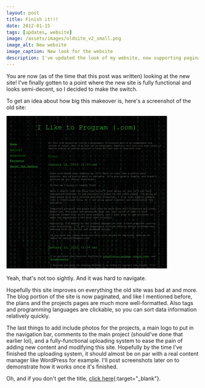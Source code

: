 ```yaml
---
layout: post
title: Finish it!!!
date: 2012-01-15
tags: [updates, website]
image: /assets/images/oldsite_v2_small.png
image_alt: New website
image_caption: New look for the website
description: I've updated the look of my website, now supporting pagination and effectively my own online content management system front-end.
---
```


You are now (as of the time that this post was written) looking at the new site! I've finally gotten to a point where the new site is fully functional and looks semi-decent, so I decided to make the switch.

<!--more-->

To get an idea about how big this makeover is, here's a screenshot of the old site:

![The old site](/assets/images/oldsite.png "The old site")

Yeah, that's not too sightly. And it was hard to navigate.

 Hopefully this site improves on everything the old site was bad at and more. The blog portion of the site is now paginated, and like I mentioned before, the plans and the projects pages are much more well-formatted. Also tags and programming languages are clickable, so you can sort data information relatively quickly.

 The last things to add include photos for the projects, a main logo to put in the navigation bar, comments to the main project (should've done that earlier lol), and a fully-functional uploading system to ease the pain of adding new content and modifying this site. Hopefully by the time I've finished the uploading system, it should almost be on par with a real content manager like WordPress for example. I'll post screenshots later on to demonstrate how it works once it's finished.

 Oh, and if you don't get the title, [click here](http://www.youtube.com/watch?v=OJeQ6ZKPxyw){:target="_blank"}.